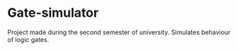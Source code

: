 # Gate-simulator
Project made during the second semester of university. Simulates behaviour of logic gates.
